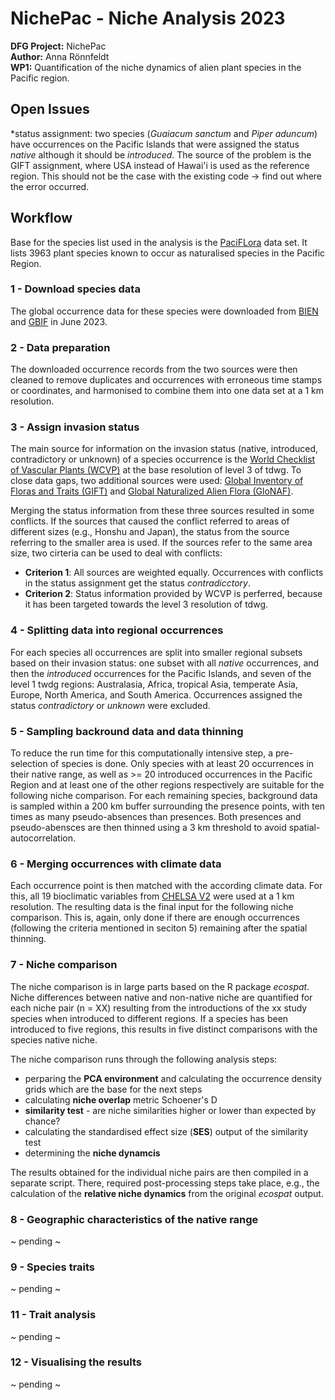 # NichePac - Niche Analysis 2023

**DFG Project:** NichePac <br/>
**Author:** Anna Rönnfeldt <br/>
**WP1:** Quantification of the niche dynamics of alien plant species in the Pacific region. <br/>

## Open Issues

*status assignment: two species (_Guaiacum sanctum_ and _Piper aduncum_) have occurrences on the Pacific Islands that were assigned the status _native_ although it should be _introduced_. The source of the problem is the GIFT assignment, where USA instead of Hawai'i is used as the reference region. This should not be the case with the existing code -> find out where the error occurred. 

## Workflow

Base for the species list used in the analysis is the [PaciFLora](https://bdj.pensoft.net/article/67318/) data set. It lists 3963 plant species known to occur as naturalised species in the Pacific Region. 

### 1 - Download species data
The global occurrence data for these species were downloaded from [BIEN](https://biendata.org/) and [GBIF](https://www.gbif.org/) in June 2023.

### 2 - Data preparation
The downloaded occurrence records from the two sources were then cleaned to remove duplicates and occurrences with erroneous time stamps or coordinates, and harmonised to combine them into one data set at a 1 km resolution. 

### 3 - Assign invasion status
The main source for information on the invasion status (native, introduced, contradictory or unknown) of a species occurrence is the [World Checklist of Vascular Plants (WCVP)](http://www.plantsoftheworldonline.org/) at the base resolution of level 3 of tdwg. To close data gaps, two additional sources were used: [Global Inventory of Floras and Traits (GIFT)](https://gift.uni-goettingen.de/home) and [Global Naturalized Alien Flora (GloNAF)](https://glonaf.org/). <br/>

Merging the status information from these three sources resulted in some conflicts. If the sources that caused the conflict referred to areas of different sizes (e.g., Honshu and Japan), the status from the source referring to the smaller area is used. If the sources refer to the same area size, two cirteria can be used to deal with conflicts:

* **Criterion 1**: All sources are weighted equally. Occurrences with conflicts in the status assignment get the status *contradicctory*.
* **Criterion 2**: Status information provided by WCVP is perferred, because it has been targeted towards the level 3 resolution of tdwg.

### 4 - Splitting data into regional occurrences

For each species all occurrences are split into smaller regional subsets based on their invasion status: one subset with all *native* occurrences, and then the *introduced* occurrences for the Pacific Islands, and seven of the level 1 twdg regions: Australasia, Africa, tropical Asia, temperate Asia, Europe, North America, and South America. Occurrences assigned the status *contradictory* or *unknown* were excluded. 

### 5 - Sampling backround data and data thinning

To reduce the run time for this computationally intensive step, a pre-selection of species is done. Only species with at least 20 occurrences in their native range, as well as >= 20 introduced occurrences in the Pacific Region and at least one of the other regions respectively are suitable for the following niche comparison. For each remaining species, background data is sampled within a 200 km buffer surrounding the presence points, with ten times as many pseudo-absences than presences. Both presences and pseudo-abensces are then thinned using a 3 km threshold to avoid spatial-autocorrelation. 

### 6 - Merging occurrences with climate data

Each occurrence point is then matched with the according climate data. For this, all 19 bioclimatic variables from [CHELSA V2](https://chelsa-climate.org/) were used at a 1 km resolution. The resulting data is the final input for the following niche comparison. This is, again, only done if there are enough occurrences (following the criteria mentioned in seciton 5) remaining after the spatial thinning.

### 7 - Niche comparison
The niche comparison is in large parts based on the R package *ecospat*. Niche differences between native and non-native niche are quantified for each niche pair (n = XX) resulting from the introductions of the xx study species when introduced to different regions. If a species has been introduced to five regions, this results in five distinct comparisons with the species native niche. 

The niche comparison runs through the following analysis steps:
* perparing the **PCA environment** and calculating the occurrence density grids which are the base for the next steps
* calculating **niche overlap** metric Schoener's D
* **similarity test** - are niche similarities higher or lower than expected by chance?
* calculating the standardised effect size (**SES**) output of the similarity test
* determining the **niche dynamcis**

The results obtained for the individual niche pairs are then compiled in a separate script. There, required post-processing steps take place, e.g., the calculation of the **relative niche dynamics** from the original *ecospat* output.

### 8 - Geographic characteristics of the native range
~ pending ~

### 9 - Species traits
~ pending ~
### 11 - Trait analysis
~ pending ~
### 12 - Visualising the results
~ pending ~
